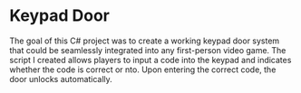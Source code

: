 # Keypad Door

The goal of this C# project was to create a working keypad door system that could be seamlessly integrated into any first-person video game. The script I created allows players to input a code into the keypad and indicates whether the code is correct or nto. Upon entering the correct code, the door unlocks automatically.
